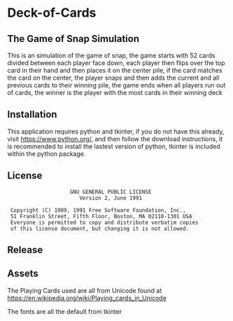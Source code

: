 # Deck-of-Cards
## The Game of Snap Simulation
This is an simulation of the game of snap, the game starts with 52 cards divided between each player face down, each player then flips over the top card in their hand and then places it on the center pile, if the card matches the card on the center, the player snaps and then adds the current and all previous cards to their winning pile, the game ends when all players run out of cards, the winner is the player with the most cards in their winning deck

## Installation
This application requires python and tkinter, if you do not have this already, visit https://www.python.org/, and then follow the download instructions, it is recommended to install the lastest version of python, tkinter is included within the python package.

## License
```
                    GNU GENERAL PUBLIC LICENSE
                       Version 2, June 1991

 Copyright (C) 1989, 1991 Free Software Foundation, Inc.,
 51 Franklin Street, Fifth Floor, Boston, MA 02110-1301 USA
 Everyone is permitted to copy and distribute verbatim copies
 of this license document, but changing it is not allowed.
```

## Release


## Assets
The Playing Cards used are all from Unicode found at
https://en.wikipedia.org/wiki/Playing_cards_in_Unicode

The fonts are all the default from tkinter


